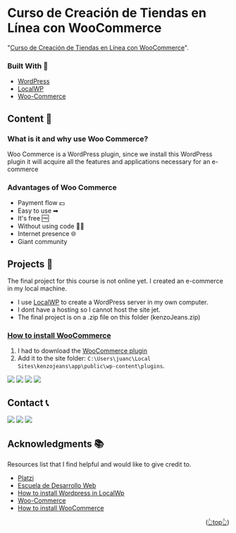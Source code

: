 <div id="top"></div>

# Curso de Creación de Tiendas en Línea con WooCommerce

"[Curso de Creación de Tiendas en Línea con WooCommerce](https://platzi.com/clases/1981-woocommerce/30936-conclusiones/)".

<!-- BUILD WITH -->

### Built With 🔑

- [WordPress](https://wordpress.org)
- [LocalWP](https://localwp.com/)
- [Woo-Commerce](https://woocommerce.com/)

<!-- CONTENT -->

## Content 🚦

### What is it and why use Woo Commerce?

Woo Commerce is a WordPress plugin, since we install this WordPress plugin it will acquire all the features and applications necessary for an e-commerce

### Advantages of Woo Commerce

- Payment flow 💵
- Easy to use ➡
- It's free 🆓
- Without using code 👩‍💻
- Internet presence 🌐
- Giant community

<!-- OTHER PROJECTS -->

## Projects 🚀

The final project for this course is not online yet.
I created an e-commerce in my local machine.

- I use [LocalWP](https://localwp.com/) to create a WordPress server in my own computer.
- I dont have a hosting so I cannot host the site jet.
- The final project is on a .zip file on this folder (kenzoJeans.zip)

### [How to install WooCommerce](https://woocommerce.com/download/)

1. I had to download the [WooCommerce plugin](https://woocommerce.com/download/)
2. Add it to the site folder: `C:\Users\juanc\Local Sites\kenzojeans\app\public\wp-content\plugins`.

![](https://img.shields.io/badge/Platzi_Repos-121f3d?style=for-the-badge&logo=Platzi&logoColor=98CA3F)
[![](https://img.shields.io/badge/2021-222?style=for-the-badge)](https://github.com/JuanPabloDiaz/platzi/tree/main/2021)
[![](https://img.shields.io/badge/2022-222?style=for-the-badge)](https://github.com/JuanPabloDiaz/platzi/tree/main/2022)
[![](https://img.shields.io/badge/2023-222?style=for-the-badge)](https://github.com/JuanPabloDiaz/platzi/tree/main/2023)

<!-- CONTACT -->

## Contact 📞

[![](https://img.shields.io/badge/@1diazdev-fff?style=for-the-badge&logo=linkedin&logoColor=0A66C2)](https://www.linkedin.com/in/1diazdev/)
[![](https://img.shields.io/badge/@1diazdev-fff?style=for-the-badge&logo=Twitter&logoColor=1DA1F2)](https://www.twitter.com/1diazdev)
[![](https://img.shields.io/badge/Gmail-fff?style=for-the-badge&logo=gmail&logoColor=EA4335)](mailto:juan.diaz93@hotmail.com)

<!-- ACKNOWLEDGMENTS -->

## Acknowledgments 📚

Resources list that I find helpful and would like to give credit to.

- [Platzi](https://www.platzi.com/)
- [Escuela de Desarrollo Web](https://platzi.com/web/)
- [How to install Wordpress in LocalWp](https://platzi.com/clases/1981-woocommerce/31717-instalando-wordpress-de-forma-local/)
- [Woo-Commerce](https://woocommerce.com/)
- [How to install WooCommerce](https://woocommerce.com/download/)

<p align="right">(<a href="#top">👆top👆</a>)</p>

<!-- MARKDOWN LINKS & IMAGES -->
<!-- https://www.markdownguide.org/basic-syntax/#reference-style-links -->

